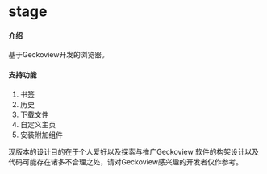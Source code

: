 # stage

#### 介绍
基于Geckoview开发的浏览器。
#### 支持功能
1. 书签
2. 历史
3. 下载文件
4. 自定义主页
5. 安装附加组件

现版本的设计目的在于个人爱好以及探索与推广Geckoview
软件的构架设计以及代码可能存在诸多不合理之处，请对Geckoview感兴趣的开发者仅作参考。